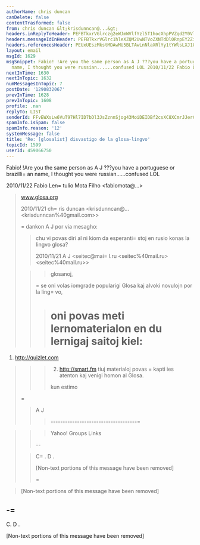 ```yaml
---
authorName: chris duncan
canDelete: false
contentTrasformed: false
from: chris duncan &lt;krisdunncan@...&gt;
headers.inReplyToHeader: PEFBTkxrVGlrczg2eWJmWVlfYzl5T1hocXhpPVZqd2Y0VlR5VEduNGV4M2c0NEBtYWlsLmdtYWlsLmNvbT4=
headers.messageIdInHeader: PEFBTkxrVGlrc1hleXZQM2UwNTVoZXNTdDl0RnpEY2ZiOWtBT2VUeHgtLVdYPUBtYWlsLmdtYWlsLmNvbT4=
headers.referencesHeader: PEUxUEszMkstMDAwMU5BLTAwLnNlaXRlYy1tYWlsLXJ1QGYxNzIubWFpbC5ydT4JPEFBTkxrVGlud1QxWVl2ZlFuaEVDWFJUZUZaTDF1US0rWXN5cnBOdDNuUUhqdUBtYWlsLmdtYWlsLmNvbT4JPEFBTkxrVGlrczg2eWJmWVlfYzl5T1hocXhpPVZqd2Y0VlR5VEduNGV4M2c0NEBtYWlsLmdtYWlsLmNvbT4=
layout: email
msgId: 1629
msgSnippet: Fabio! !Are you the same person as A J ???you have a portuguese or brazillian
  name, I thought you were russian......confused LOL 2010/11/22 Fabio Lentulio Mota
nextInTime: 1630
nextInTopic: 1632
numMessagesInTopic: 7
postDate: '1290832067'
prevInTime: 1628
prevInTopic: 1608
profile: .nan
replyTo: LIST
senderId: FFvEWXsLw6VuT97Hl7ID7bDl3JsZznnSjog43MoiDEIDBf2csXC8XCmrJJerCwkih8hqIQn1CIwWTKGqzZhSMgoTUGflCyntec__
spamInfo.isSpam: false
spamInfo.reason: '12'
systemMessage: false
title: 'Re: [glosalist] disvastigo de la glosa-lingvo'
topicId: 1599
userId: 459066750
---
```


Fabio! !Are you the same person as A J ???you have a portuguese or
brazilli=
an name, I thought you were russian......confused LOL

2010/11/22 Fabio Len=
tulio Mota Filho <fabiomota@...>

>
>
> www.glosa.org
>
> 2010/11/21 ch=
ris duncan <krisdunncan@... <krisdunncan%40gmail.com>>
>
>
> >
> >
> =
> dankon A J por via mesagho:
> > chu vi povas diri al ni kiom da esperanti=
stoj en rusio konas la lingvo
> > glosa?
> >
> > 2010/11/21 A J <seitec@mai=
l.ru <seitec%40mail.ru> <seitec%40mail.ru>>
>
> >
> > > glosanoj,
> > >
> >=
 > se oni volas iomgrade popularigi Glosa kaj alvoki novulojn por la
> ling=
vo,
> > > oni povas meti lernomaterialon en du lernigaj saitoj kiel:
> > > =
1) http://quizlet.com
> > > 2) http://smart.fm
> > > tiuj materialoj povas =
kapti ies atenton kaj venigi homon al Glosa.
> > >
> > > kun estimo
> > >
>=
 > > A J
> > >
> > >
> > >
> > >
> > > ------------------------------------=

> > >
> > > Yahoo! Groups Links
> > >
> > >
> > >
> > >
> >
> > --
>
> > C=
. D .
> >
> > [Non-text portions of this message have been removed]
> >
> >=

> >
>
> [Non-text portions of this message have been removed]
>
>  
>



-=
- 
C. D .


[Non-text portions of this message have been removed]


